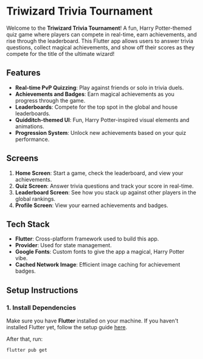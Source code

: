 # Triwizard Trivia Tournament

Welcome to the **Triwizard Trivia Tournament**! A fun, Harry Potter-themed quiz game where players can compete in real-time, earn achievements, and rise through the leaderboard. This Flutter app allows users to answer trivia questions, collect magical achievements, and show off their scores as they compete for the title of the ultimate wizard!

## Features

- **Real-time PvP Quizzing**: Play against friends or solo in trivia duels.
- **Achievements and Badges**: Earn magical achievements as you progress through the game.
- **Leaderboards**: Compete for the top spot in the global and house leaderboards.
- **Quidditch-themed UI**: Fun, Harry Potter-inspired visual elements and animations.
- **Progression System**: Unlock new achievements based on your quiz performance.

## Screens

1. **Home Screen**: Start a game, check the leaderboard, and view your achievements.
2. **Quiz Screen**: Answer trivia questions and track your score in real-time.
3. **Leaderboard Screen**: See how you stack up against other players in the global rankings.
4. **Profile Screen**: View your earned achievements and badges.

## Tech Stack

- **Flutter**: Cross-platform framework used to build this app.
- **Provider**: Used for state management.
- **Google Fonts**: Custom fonts to give the app a magical, Harry Potter vibe.
- **Cached Network Image**: Efficient image caching for achievement badges.

## Setup Instructions

### 1. Install Dependencies
Make sure you have **Flutter** installed on your machine. If you haven't installed Flutter yet, follow the setup guide [here](https://flutter.dev/docs/get-started/install).

After that, run:

```bash
flutter pub get
